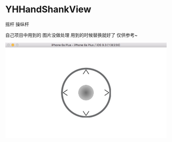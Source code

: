 # YHHandShankView
摇杆  操纵杆

自己项目中用到的
图片没做处理  用到的时候替换就好了
仅供参考~

 ![image](https://github.com/Hidebush/YHHandShankView/blob/master/handShank.png?raw=true)
